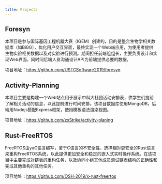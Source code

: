 ```yaml
---
title: Projects
---
```


## Foresyn

本项目是参与国际基因工程机器大赛（IGEM）创建的，目的是整合生物学相关数据库（如BiGG），优化用户交互界面，最终实现一个Web端应用，为使用者提供生物实验相关数据以及对实验进行预测。期间担任前端组组长，主要负责设计和实现Web界面，同时同后端人员沟通设计API为前端提供必要的数据。

项目地址：https://github.com/USTCSoftware2019/foresyn

## Activity-Planning

本项目主要是构建一个Web站点用于展示中科大社团活动安排表，供学生们提前了解相关活动的信息，以此提前进行时间安排。该项目数据库使用MongoDB，后端用Nodejs搭配Express框架，使用模板语法渲染视图。

项目地址：https://github.com/zsStrike/activity-planing

## Rust-FreeRTOS

FreeRTOS由yuC语言编写，鉴于C语言的不安全性，选择相对更安全的Rust语言来重构FreeRTOS系统，以此提供更加安全和稳定的嵌入式实时操作系统。在该项目中主要完成对链表的重构任务，以及协同小组其他成员测试链表结构的正确性和完成其他重构的其他任务。

项目地址：https://github.com/OSH-2019/x-rust-freertos

